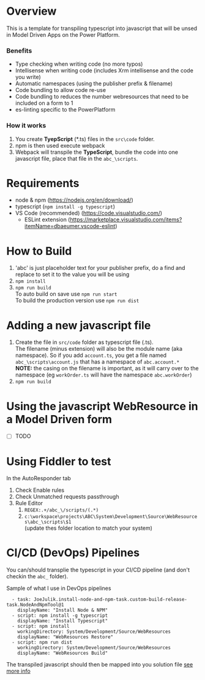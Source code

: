 # Overview
This is a template for transpiling typescript into javascript that will be unsed in Model Driven Apps on the Power Platform.
### Benefits
* Type checking when writing code (no more typos)
* Intellisense when writing code (includes Xrm intellisense and the code you write)
* Automatic namespaces (using the publisher prefix & filename)
* Code bundling to allow code re-use  
* Code bundling to reduces the number webresources that need to be included on a form to 1
* es-linting specific to the PowerPlatform
### How it works
1. You create **TyepScript** (*.ts) files in the `src\code` folder.   
1. npm is then used execute webpack
1. Webpack will transpile the **TypeScript**, bundle the code into one javascript file, place that file in  the `abc_\scripts`.
# Requirements
* node & npm  (https://nodejs.org/en/download/)
* typescript  (`npm install -g typescript`)
* VS Code (recommended) (https://code.visualstudio.com/)
  * ESLint extension (https://marketplace.visualstudio.com/items?itemName=dbaeumer.vscode-eslint)
# How to Build
1. 'abc' is just placeholder text for your publisher prefix, do a find and replace to set it to the value you will be using 
1. `npm install`
1. `npm run build`  
To auto build on save use `npm run start`  
To build the production version use `npm run dist`
# Adding a new javascript file
1. Create the file in `src/code` folder as typescript file (.ts).  
The filename (minus extension) will also be the module name (aka namespace).   So if you add `account.ts`,  you get a file named `abc_\scripts\account.js` that has a namespace of `abc.account.*`  
**NOTE:** the casing on the filename is important, as it will carry over to the namespace (eg `workOrder.ts` will have the namespace `abc.workOrder`)
1. `npm run build` 
# Using the javascript WebResource in a Model Driven form
- [ ] TODO
# Using Fiddler to test 
In the AutoResponder tab
1. Check Enable rules
1. Check Unmatched requests passthrough
1. Rule Editor
    1. ``` REGEX:.+/abc_\/scripts/(.*) ```
    1. ``` c:\workspace\projects\ABC\System\Development\Source\WebResources\abc_\scripts\$1 ```  
    (update thes folder location to match your system)


# CI/CD (DevOps) Pipelines 
You can/should transplie the typescript in your CI/CD pipeline (and don't checkin the ```abc_``` folder).  

Sample of what I use in DevOps pipelines
```
  - task: JoeJulik.install-node-and-npm-task.custom-build-release-task.NodeAndNpmTool@1
    displayName: "Install Node & NPM"
  - script: npm install -g typescript
    displayName: "Install Typescript"
  - script: npm install
    workingDirectory: System/Development/Source/WebResources
    displayName: "WebResources Restore"
  - script: npm run dist
    workingDirectory: System/Development/Source/WebResources
    displayName: "WebResources Build"
```
The transpiled javascript should then be mapped into you solution file  [see more info](https://docs.microsoft.com/en-us/power-platform/alm/solution-packager-tool#use-the-map-command-argument)
